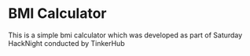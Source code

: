 # BMI Calculator
This is a simple bmi calculator which was developed as part of Saturday HackNight conducted by TinkerHub
